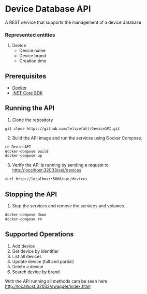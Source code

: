 # Device Database API

A REST service that supports the management of a device database

### Represented entities
1. Device
   * Device name
   * Device brand
   * Creation time

## Prerequisites
- [Docker](https://www.docker.com/)
- [.NET Core SDK](https://dotnet.microsoft.com/en-us/download/dotnet/6.0)


## Running the API

1. Clone the repository
```bash
git clone https://github.com/felipefahl/DeviceAPI.git
```


2. Build the API image and run the services using Docker Compose.

```bash
cd DeviceAPI
docker-compose build
docker-compose up
```

3. Verify the API is running by sending a request to [http://localhost:32033/api/devices](http://localhost:32033/api/devices)
```bash
curl http://localhost:5000/api/devices
```

## Stopping the API
1. Stop the services and remove the services and volumes.

```bash
docker-compose down
docker-compose rm
```

## Supported Operations
1. Add device
2. Get device by identifier
3. List all devices
4. Update device (full and partial)
5. Delete a device
6. Search device by brand

With the API running all methods cam be seen here [http://localhost:32033/swagger/index.html](http://localhost:32033/swagger/index.html)